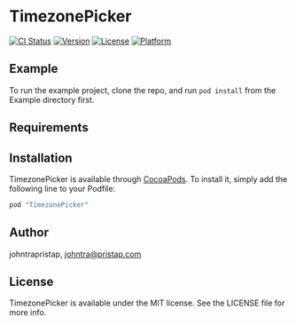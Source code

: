 # TimezonePicker

[![CI Status](http://img.shields.io/travis/johntrapristap/TimezonePicker.svg?style=flat)](https://travis-ci.org/johntrapristap/TimezonePicker)
[![Version](https://img.shields.io/cocoapods/v/TimezonePicker.svg?style=flat)](http://cocoapods.org/pods/TimezonePicker)
[![License](https://img.shields.io/cocoapods/l/TimezonePicker.svg?style=flat)](http://cocoapods.org/pods/TimezonePicker)
[![Platform](https://img.shields.io/cocoapods/p/TimezonePicker.svg?style=flat)](http://cocoapods.org/pods/TimezonePicker)

## Example

To run the example project, clone the repo, and run `pod install` from the Example directory first.

## Requirements

## Installation

TimezonePicker is available through [CocoaPods](http://cocoapods.org). To install
it, simply add the following line to your Podfile:

```ruby
pod "TimezonePicker"
```

## Author

johntrapristap, johntra@pristap.com

## License

TimezonePicker is available under the MIT license. See the LICENSE file for more info.
